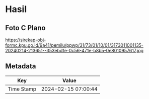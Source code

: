 # Hasil

## Foto C Plano

https://sirekap-obj-formc.kpu.go.id/9a41/pemilu/ppwp/31/73/01/10/01/3173011001135-20240214-213651--353ebd1e-0c56-471e-b8b5-0e8010957617.jpg


## Metadata

| Key        | Value               |
| ---------- | ------------------- |
| Time Stamp | 2024-02-15 07:00:44 |



